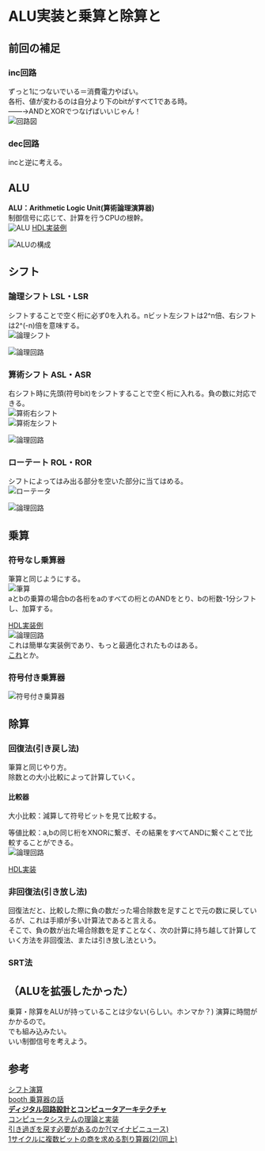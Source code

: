 # ALU実装と乗算と除算と
## 前回の補足
### inc回路
ずっと1につないでいる＝消費電力やばい。  
各桁、値が変わるのは自分より下のbitがすべて1である時。  
    ――→ANDとXORでつなげばいいじゃん！  
![回路図](./img/inc.png)  
  
### dec回路
incと逆に考える。  

## ALU
**ALU：Arithmetic Logic Unit(算術論理演算器)**  
制御信号に応じて、計算を行うCPUの根幹。  
![ALU](./img/alu.png)
[HDL実装例](https://github.com/NeM-T/hdl_practice/blob/master/alu/alu1.sv)  
  
![ALUの構成](./img/alu_a.png)  
  
## シフト
### 論理シフト LSL・LSR
シフトすることで空く桁に必ず0を入れる。nビット左シフトは2^n倍、右シフトは2^(-n)倍を意味する。  
![論理シフト](http://kccn.konan-u.ac.jp/information/cs/cyber03/images/ashcl.gif)  
  
![論理回路](./img/shift1.JPG)  
  
### 算術シフト ASL・ASR
右シフト時に先頭(符号bit)をシフトすることで空く桁に入れる。負の数に対応できる。  
![算術右シフト](http://kccn.konan-u.ac.jp/information/cs/cyber03/images/bshcr.gif)  
![算術左シフト](http://kccn.konan-u.ac.jp/information/cs/cyber03/images/bshcl.gif)  
  
![論理回路](./img/shift2.JPG)  
   
### ローテート ROL・ROR
シフトによってはみ出る部分を空いた部分に当てはめる。  
![ローテータ](https://cdn-ak.f.st-hatena.com/images/fotolife/s/s3cr3t/20190327/20190327225302.png)  
  
![論理回路](./img/rotate.png)
  
## 乗算
### 符号なし乗算器
筆算と同じようにする。  
![筆算](https://pds.exblog.jp/pds/1/201709/13/75/f0054075_23201334.png)  
aとbの乗算の場合bの各桁をaのすべての桁とのANDをとり、bの桁数-1分シフトし、加算する。
  
[HDL実装例](https://github.com/NeM-T/hdl_practice/blob/master/multiplier/multiplier2.sv)  
![論理回路](./img/multi.JPG)  
これは簡単な実装例であり、もっと最適化されたものはある。  
[これ](http://kivantium.hateblo.jp/entry/2016/12/08/000000)とか。  
  
### 符号付き乗算器
![符号付き乗算器](./img/multi.png)  
  
## 除算  
### 回復法(引き戻し法)  
筆算と同じやり方。  
除数との大小比較によって計算していく。  
  
#### 比較器
大小比較：減算して符号ビットを見て比較する。  
  
等値比較：a,bの同じ桁をXNORに繋ぎ、その結果をすべてANDに繋ぐことで比較することができる。  
![論理回路](./img/cmp_eq.png)  
  
  
[HDL実装]()  
  
### 非回復法(引き放し法)
回復法だと、比較した際に負の数だった場合除数を足すことで元の数に戻しているが、これは手順が多い計算法であると言える。  
そこで、負の数が出た場合除数を足すことなく、次の計算に持ち越して計算していく方法を非回復法、または引き放し法という。  

### SRT法

## （ALUを拡張したかった）
乗算・除算をALUが持っていることは少ない(らしい。ホンマか？) 演算に時間がかかるので。  
でも組み込みたい。   
いい制御信号を考えよう。
  
## 参考
[シフト演算](http://kccn.konan-u.ac.jp/information/cs/cyber03/cy3_shc.htm)  
[booth 乗算器の話](https://tom01h.exblog.jp/28143770/)  
[**ディジタル回路設計とコンピュータアーキテクチャ**](https://www.shoeisha.co.jp/book/detail/9784798147529)  
[コンピュータシステムの理論と実装](https://www.oreilly.co.jp/books/9784873117126/)  
[引き過ぎを戻す必要があるのか?(マイナビニュース)](https://news.mynavi.jp/article/architecture-85/)  
[1サイクルに複数ビットの商を求める割り算器(2)(同上)](https://news.mynavi.jp/article/architecture-88/)  
